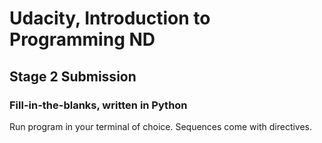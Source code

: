 # **Udacity, Introduction to Programming ND**
## Stage 2 Submission
### Fill-in-the-blanks, written in Python

Run program in your terminal of choice. Sequences come with directives.
